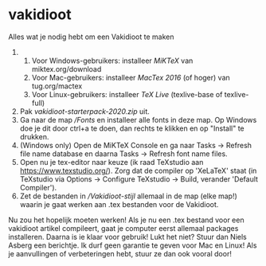 # vakidioot
Alles wat je nodig hebt om een Vakidioot te maken

1. 1. Voor Windows-gebruikers: installeer *MiKTeX* van miktex.org/download
   2. Voor Mac-gebruikers: installeer *MacTex 2016* (of hoger) van tug.org/mactex
   3. Voor Linux-gebruikers: installeer *TeX Live* (texlive-base of texlive-full)
2. Pak *vakidioot-starterpack-2020.zip* uit.
3. Ga naar de map */Fonts* en installeer alle fonts in deze map. Op Windows doe je dit door ctrl+a te doen, dan rechts te klikken en op "Install" te drukken.
4. (Windows only) Open de MiKTeX Console en ga naar Tasks -> Refresh file name database en daarna Tasks -> Refresh font name files.
5. Open nu je tex-editor naar keuze (ik raad TeXstudio aan https://www.texstudio.org/). Zorg dat de compiler op 'XeLaTeX' staat (in TeXstudio via Options -> Configure TeXstudio -> Build, verander 'Default Compiler').
6. Zet de bestanden in */Vakidioot-stijl* allemaal in de map (elke map!) waarin je gaat werken aan .tex bestanden voor de Vakidioot.

Nu zou het hopelijk moeten werken! Als je nu een .tex bestand voor een vakidioot artikel compileert, gaat je computer eerst allemaal packages installeren. Daarna is ie klaar voor gebruik! Lukt het niet? Stuur dan Niels Asberg een berichtje.  Ik durf geen garantie te geven voor Mac en Linux! Als je aanvullingen of verbeteringen hebt, stuur ze dan ook vooral door!

